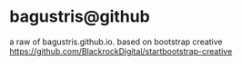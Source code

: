 bagustris@github
====================
a raw of bagustris.github.io.
based on bootstrap creative https://github.com/BlackrockDigital/startbootstrap-creative
